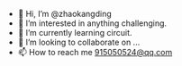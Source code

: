 - 👋 Hi, I’m @zhaokangding
- 👀 I’m interested in anything challenging.
- 🌱 I’m currently learning circuit.
- 💞️ I’m looking to collaborate on ...
- 📫 How to reach me 915050524@qq.com

<!---
zhaokangding/zhaokangding is a ✨ special ✨ repository because its `README.md` (this file) appears on your GitHub profile.
You can click the Preview link to take a look at your changes.
--->
